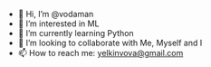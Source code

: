 - 👋 Hi, I’m @vodaman
- 👀 I’m interested in ML
- 🌱 I’m currently learning Python 
- 💞️ I’m looking to collaborate with Me, Myself and I          
- 📫 How to reach me: yelkinvova@gmail.com

<!---
boba-fettt/boba-fettt is a ✨ special ✨ repository because its `README.md` (this file) appears on your GitHub profile.
You can click the Preview link to take a look at your changes.
--->
